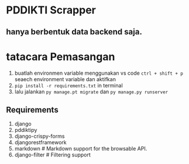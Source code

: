 # PDDIKTI Scrapper 
## hanya berbentuk data backend saja.

# tatacara Pemasangan
1. buatlah environmen variable menggunakan vs code ``ctrl + shift + p`` seaech environment variable dan aktifkan
2. ``pip install -r requirements.txt`` in terminal
3. lalu jalankan ``py manage.pt migrate`` dan ``py manage.py runserver``

## Requirements
1. django
2. pddiktipy
3. django-crispy-forms
4. djangorestframework
5. markdown       # Markdown support for the browsable API.
6. django-filter  # Filtering support
